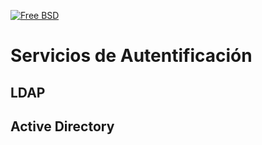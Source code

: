 [![Free BSD](https://img.shields.io/badge/FreeBSD-EE0000?style=for-the-badge&logo=freebsd&logoColor=white)](FreeBSD.md)

# Servicios de Autentificación

## LDAP

## Active Directory